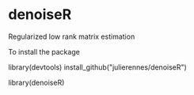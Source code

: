 # denoiseR
Regularized low rank matrix estimation

To install the package

library(devtools) 
install_github("julierennes/denoiseR")

library(denoiseR)
